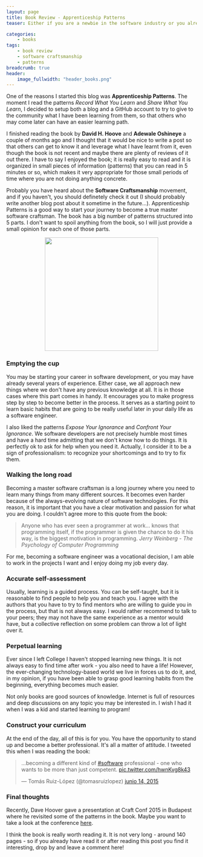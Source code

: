```yaml
---
layout: page
title: Book Review - Apprenticeship Patterns
teaser: Either if you are a newbie in the software industry or you already have several years of experience developing software, Apprenticeship Patterns is a good book to reflect about several habits that you acquire along the road and to focus on becoming a better software engineer. Read it and start your journey to become a master software craftsman!

categories:
    - books
tags:
    - book review
    - software craftsmanship
    - patterns
breadcrumb: true
header:
    image_fullwidth: "header_books.png"
---
```


One of the reasons I started this blog was **Apprenticeship Patterns**. The moment I read the patterns *Record What You Learn* and *Share What You Learn*, I decided to setup both a blog and a GitHub account to try to give to the community what I have been learning from them, so that others who may come later can have an easier learning path.

I finished reading the book by **David H. Hoove** and **Adewale Oshineye** a couple of months ago and I thought that it would be nice to write a post so that others can get to know it and leverage what I have learnt from it, even though the book is not recent and maybe there are plenty of reviews of it out there. I have to say I enjoyed the book; it is really easy to read and it is organized in small pieces of information (patterns) that you can read in 5 minutes or so, which makes it very appropriate for those small periods of time where you are not doing anything concrete.

Probably you have heard about the **Software Craftsmanship** movement, and if you haven't, you should definetely check it out (I should probably write another blog post about it sometime in the future...). Apprenticeship Patterns is a good way to start your journey to become a true master software craftsman. The book has a big number of patterns structured into 5 parts. I don't want to spoil anything from the book, so I will just provide a small opinion for each one of those parts.

<p align="center">
<img width="300" src="http://ecx.images-amazon.com/images/I/71q7D8-hz0L.jpg"/>
</p>

### Emptying the cup

You may be starting your career in software development, or you may have already several years of experience. Either case, we all approach new things where we don't have any previous knowledge at all. It is in those cases where this part comes in handy. It encourages you to make progress step by step to become better in the process. It serves as a starting point to learn basic habits that are going to be really useful later in your daily life as a software engineer.

I also liked the patterns *Expose Your Ignorance* and *Confront Your Ignorance*. We software developers are not precisely humble most times and have a hard time admitting that we don't know how to do things. It is perfectly ok to ask for help when you need it. Actually, I consider it to be a sign of professionalism: to recognize your shortcomings and to try to fix them.

### Walking the long road

Becoming a master software craftsman is a long journey where you need to learn many things from many different sources. It becomes even harder because of the always-evolving nature of software technologies. For this reason, it is important that you have a clear motivation and passion for what you are doing. I couldn't agree more to this quote from the book:

> Anyone who has ever seen a programmer at work... knows that programming itself, if the programmer is given the chance to do it his way, is the biggest motivation in programming.
<cite>Jerry Weinberg - The Psychology of Computer Programming</cite>

For me, becoming a software engineer was a vocational decision, I am able to work in the projects I want and I enjoy doing my job every day.

### Accurate self-assessment

Usually, learning is a guided process. You can be self-taught, but it is reasonable to find people to help you and teach you. I agree with the authors that you have to try to find mentors who are willing to guide you in the process, but that is not always easy. I would rather  recommend to talk to your peers; they may not have the same experience as a mentor would have, but a collective reflection on some problem can throw a lot of light over it.

### Perpetual learning

Ever since I left College I haven't stopped learning new things. It is not always easy to find time after work - you also need to have a life! However, the ever-changing technology-based world we live in forces us to do it, and, in my opinion, if you have been able to grasp good learning habits from the beginning, everything becomes much easier. 

Not only books are good sources of knowledge. Internet is full of resources and deep discussions on any topic you may be interested in. I wish I had it when I was a kid and started learning to program!

### Construct your curriculum

At the end of the day, all of this is for you. You have the opportunity to stand up and become a better professional. It's all a matter of attitude. I tweeted this when I was reading the book:

<blockquote class="twitter-tweet" lang="es"><p lang="en" dir="ltr">...becoming a different kind of <a href="https://twitter.com/hashtag/software?src=hash">#software</a> professional - one who wants to be more than just competent. <a href="http://t.co/hwnKvg8k43">pic.twitter.com/hwnKvg8k43</a></p>&mdash; Tomás Ruiz-López (@tomasruizlopez) <a href="https://twitter.com/tomasruizlopez/status/610133616224530432">junio 14, 2015</a></blockquote>
<script async src="//platform.twitter.com/widgets.js" charset="utf-8"></script>

### Final thoughts

Recently, Dave Hoover gave a presentation at Craft Conf 2015 in Budapest where he revisited some of the patterns in the book. Maybe you want to take a look at the conference [here][1].

I think the book is really worth reading it. It is not very long - around 140 pages - so if you already have read it or after reading this post you find it interesting, drop by and leave a comment here!

[1]: http://www.ustream.tv/embed/recorded/61479554?v=3&amp;wmode=direct

